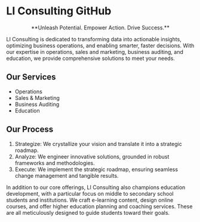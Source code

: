 # LI Consulting GitHub

<center>**Unleash Potential. Empower Action. Drive Success.**</center>

LI Consulting is dedicated to transforming data into actionable insights, optimizing business operations, and enabling smarter, faster decisions. With our expertise in operations, sales and marketing, business auditing, and education, we provide comprehensive solutions to meet your needs.

## Our Services

- Operations
- Sales & Marketing
- Business Auditing
- Education

## Our Process

1. Strategize: We crystallize your vision and translate it into a strategic roadmap.
2. Analyze: We engineer innovative solutions, grounded in robust frameworks and methodologies.
3. Execute: We implement the strategic roadmap, ensuring seamless change management and tangible results.

In addition to our core offerings, LI Consulting also champions education development, with a particular focus on middle to secondary school students and institutions. We craft e-learning content, design online courses, and offer higher education planning and coaching services. These are all meticulously designed to guide students toward their goals.
